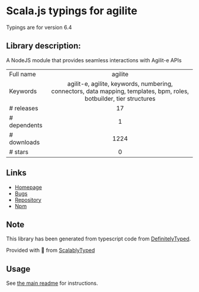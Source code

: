 
# Scala.js typings for agilite

Typings are for version 6.4

## Library description:
A NodeJS module that provides seamless interactions with Agilit-e APIs

|                    |                 |
| ------------------ | :-------------: |
| Full name          | agilite |
| Keywords           | agilit-e, agilite, keywords, numbering, connectors, data mapping, templates, bpm, roles, botbuilder, tier structures |
| # releases         | 17 |
| # dependents       | 1 |
| # downloads        | 1224 |
| # stars            | 0 |

## Links
- [Homepage](https://agilite.io)
- [Bugs](https://github.com/agilitehub/node-agilite/issues)
- [Repository](https://github.com/agilitehub/node-agilite)
- [Npm](https://www.npmjs.com/package/agilite)
    


## Note
This library has been generated from typescript code from [DefinitelyTyped](https://definitelytyped.org).

Provided with :purple_heart: from [ScalablyTyped](https://github.com/oyvindberg/ScalablyTyped)

## Usage
See [the main readme](../../readme.md) for instructions.


